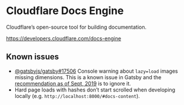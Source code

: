 # Cloudflare Docs Engine

Cloudflare’s open-source tool for building documentation.

https://developers.cloudflare.com/docs-engine

## Known issues

- [@gatsbyjs/gatsby#17506](https://github.com/gatsbyjs/gatsby/issues/17506) Console warning about `lazy=load` images missing dimensions. This is a known issue in Gatsby and the [recommendation as of Sept, 2019](https://github.com/gatsbyjs/gatsby/issues/17506#issuecomment-529904482) is to ignore it.
- Hard page loads with hashes don’t start scrolled when developing locally (e.g. `http://localhost:8000/#docs-content`).
